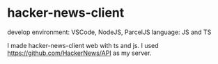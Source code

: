 # hacker-news-client
develop environment: VSCode, NodeJS, ParcelJS
language: JS and TS

I made hacker-news-client web with ts and js.
I used https://github.com/HackerNews/API as my server.
